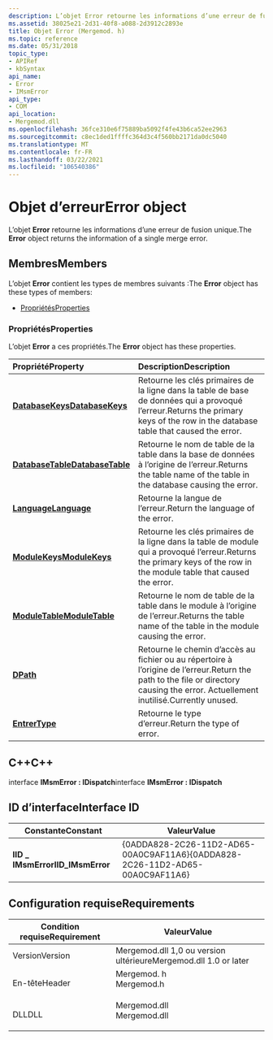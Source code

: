 ```yaml
---
description: L’objet Error retourne les informations d’une erreur de fusion unique.
ms.assetid: 38025e21-2d31-40f8-a088-2d3912c2893e
title: Objet Error (Mergemod. h)
ms.topic: reference
ms.date: 05/31/2018
topic_type:
- APIRef
- kbSyntax
api_name:
- Error
- IMsmError
api_type:
- COM
api_location:
- Mergemod.dll
ms.openlocfilehash: 36fce310e6f75889ba5092f4fe43b6ca52ee2963
ms.sourcegitcommit: c8ec1ded1ffffc364d3c4f560bb2171da0dc5040
ms.translationtype: MT
ms.contentlocale: fr-FR
ms.lasthandoff: 03/22/2021
ms.locfileid: "106540386"
---
```

# <a name="error-object"></a><span data-ttu-id="1c742-103">Objet d’erreur</span><span class="sxs-lookup"><span data-stu-id="1c742-103">Error object</span></span>

<span data-ttu-id="1c742-104">L’objet **Error** retourne les informations d’une erreur de fusion unique.</span><span class="sxs-lookup"><span data-stu-id="1c742-104">The **Error** object returns the information of a single merge error.</span></span>

## <a name="members"></a><span data-ttu-id="1c742-105">Membres</span><span class="sxs-lookup"><span data-stu-id="1c742-105">Members</span></span>

<span data-ttu-id="1c742-106">L’objet **Error** contient les types de membres suivants :</span><span class="sxs-lookup"><span data-stu-id="1c742-106">The **Error** object has these types of members:</span></span>

-   [<span data-ttu-id="1c742-107">Propriétés</span><span class="sxs-lookup"><span data-stu-id="1c742-107">Properties</span></span>](#properties)

### <a name="properties"></a><span data-ttu-id="1c742-108">Propriétés</span><span class="sxs-lookup"><span data-stu-id="1c742-108">Properties</span></span>

<span data-ttu-id="1c742-109">L’objet **Error** a ces propriétés.</span><span class="sxs-lookup"><span data-stu-id="1c742-109">The **Error** object has these properties.</span></span>



| <span data-ttu-id="1c742-110">Propriété</span><span class="sxs-lookup"><span data-stu-id="1c742-110">Property</span></span>                                                | <span data-ttu-id="1c742-111">Description</span><span class="sxs-lookup"><span data-stu-id="1c742-111">Description</span></span>                                                                                 |
|:--------------------------------------------------------|:--------------------------------------------------------------------------------------------|
| [<span data-ttu-id="1c742-112">**DatabaseKeys**</span><span class="sxs-lookup"><span data-stu-id="1c742-112">**DatabaseKeys**</span></span>](error-databasekeys.md)<br/>   | <span data-ttu-id="1c742-113">Retourne les clés primaires de la ligne dans la table de base de données qui a provoqué l’erreur.</span><span class="sxs-lookup"><span data-stu-id="1c742-113">Returns the primary keys of the row in the database table that caused the error.</span></span><br/> |
| [<span data-ttu-id="1c742-114">**DatabaseTable**</span><span class="sxs-lookup"><span data-stu-id="1c742-114">**DatabaseTable**</span></span>](error-databasetable.md)<br/> | <span data-ttu-id="1c742-115">Retourne le nom de table de la table dans la base de données à l’origine de l’erreur.</span><span class="sxs-lookup"><span data-stu-id="1c742-115">Returns the table name of the table in the database causing the error.</span></span><br/>           |
| [<span data-ttu-id="1c742-116">**Language**</span><span class="sxs-lookup"><span data-stu-id="1c742-116">**Language**</span></span>](error-language.md)<br/>           | <span data-ttu-id="1c742-117">Retourne la langue de l’erreur.</span><span class="sxs-lookup"><span data-stu-id="1c742-117">Return the language of the error.</span></span><br/>                                                |
| [<span data-ttu-id="1c742-118">**ModuleKeys**</span><span class="sxs-lookup"><span data-stu-id="1c742-118">**ModuleKeys**</span></span>](error-modulekeys.md)<br/>       | <span data-ttu-id="1c742-119">Retourne les clés primaires de la ligne dans la table de module qui a provoqué l’erreur.</span><span class="sxs-lookup"><span data-stu-id="1c742-119">Returns the primary keys of the row in the module table that caused the error.</span></span><br/>   |
| [<span data-ttu-id="1c742-120">**ModuleTable**</span><span class="sxs-lookup"><span data-stu-id="1c742-120">**ModuleTable**</span></span>](error-moduletable.md)<br/>     | <span data-ttu-id="1c742-121">Retourne le nom de table de la table dans le module à l’origine de l’erreur.</span><span class="sxs-lookup"><span data-stu-id="1c742-121">Returns the table name of the table in the module causing the error.</span></span><br/>             |
| [<span data-ttu-id="1c742-122">**D**</span><span class="sxs-lookup"><span data-stu-id="1c742-122">**Path**</span></span>](error-path.md)<br/>                   | <span data-ttu-id="1c742-123">Retourne le chemin d’accès au fichier ou au répertoire à l’origine de l’erreur.</span><span class="sxs-lookup"><span data-stu-id="1c742-123">Return the path to the file or directory causing the error.</span></span> <span data-ttu-id="1c742-124">Actuellement inutilisé.</span><span class="sxs-lookup"><span data-stu-id="1c742-124">Currently unused.</span></span><br/>    |
| [<span data-ttu-id="1c742-125">**Entrer**</span><span class="sxs-lookup"><span data-stu-id="1c742-125">**Type**</span></span>](error-type.md)<br/>                   | <span data-ttu-id="1c742-126">Retourne le type d’erreur.</span><span class="sxs-lookup"><span data-stu-id="1c742-126">Return the type of error.</span></span><br/>                                                        |



 

## <a name="c"></a><span data-ttu-id="1c742-127">C++</span><span class="sxs-lookup"><span data-stu-id="1c742-127">C++</span></span>

<span data-ttu-id="1c742-128">interface **IMsmError : IDispatch**</span><span class="sxs-lookup"><span data-stu-id="1c742-128">interface **IMsmError : IDispatch**</span></span>

## <a name="interface-id"></a><span data-ttu-id="1c742-129">ID d’interface</span><span class="sxs-lookup"><span data-stu-id="1c742-129">Interface ID</span></span>



| <span data-ttu-id="1c742-130">Constante</span><span class="sxs-lookup"><span data-stu-id="1c742-130">Constant</span></span>           | <span data-ttu-id="1c742-131">Valeur</span><span class="sxs-lookup"><span data-stu-id="1c742-131">Value</span></span>                                  |
|--------------------|----------------------------------------|
| <span data-ttu-id="1c742-132">**IID \_ IMsmError**</span><span class="sxs-lookup"><span data-stu-id="1c742-132">**IID\_IMsmError**</span></span> | <span data-ttu-id="1c742-133">{0ADDA828-2C26-11D2-AD65-00A0C9AF11A6}</span><span class="sxs-lookup"><span data-stu-id="1c742-133">{0ADDA828-2C26-11D2-AD65-00A0C9AF11A6}</span></span> |



 

## <a name="requirements"></a><span data-ttu-id="1c742-134">Configuration requise</span><span class="sxs-lookup"><span data-stu-id="1c742-134">Requirements</span></span>



| <span data-ttu-id="1c742-135">Condition requise</span><span class="sxs-lookup"><span data-stu-id="1c742-135">Requirement</span></span> | <span data-ttu-id="1c742-136">Valeur</span><span class="sxs-lookup"><span data-stu-id="1c742-136">Value</span></span> |
|--------------------|-----------------------------------------------------------------------------------------|
| <span data-ttu-id="1c742-137">Version</span><span class="sxs-lookup"><span data-stu-id="1c742-137">Version</span></span><br/> | <span data-ttu-id="1c742-138">Mergemod.dll 1,0 ou version ultérieure</span><span class="sxs-lookup"><span data-stu-id="1c742-138">Mergemod.dll 1.0 or later</span></span><br/>                                                    |
| <span data-ttu-id="1c742-139">En-tête</span><span class="sxs-lookup"><span data-stu-id="1c742-139">Header</span></span><br/>  | <dl> <span data-ttu-id="1c742-140"><dt>Mergemod. h</dt></span><span class="sxs-lookup"><span data-stu-id="1c742-140"><dt>Mergemod.h</dt></span></span> </dl>   |
| <span data-ttu-id="1c742-141">DLL</span><span class="sxs-lookup"><span data-stu-id="1c742-141">DLL</span></span><br/>     | <dl> <span data-ttu-id="1c742-142"><dt>Mergemod.dll</dt></span><span class="sxs-lookup"><span data-stu-id="1c742-142"><dt>Mergemod.dll</dt></span></span> </dl> |



 

 





